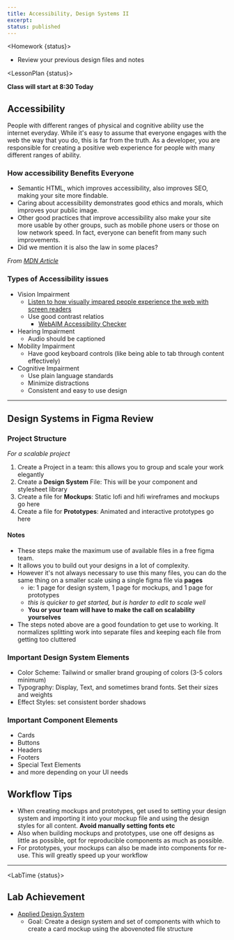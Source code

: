 ```yaml
---
title: Accessibility, Design Systems II
excerpt:
status: published
---
```


<script>

	import Homework from "$lib/components/Homework.svelte";
	import LessonPlan from "$lib/components/LessonPlan.svelte";
	import LabTime from "$lib/components/LabTime.svelte";

</script>

<Homework {status}>

- Review your previous design files and notes

</Homework>

<LessonPlan {status}>

**Class will start at 8:30 Today**

## Accessibility

People with different ranges of physical and cognitive ability use the internet everyday. While it's easy to assume that everyone engages with the web the way that you do, this is far from the truth. As a developer, you are responsible for creating a positive web experience for people with many different ranges of ability.

### How accessibility Benefits Everyone

- Semantic HTML, which improves accessibility, also improves SEO, making your site more findable.
- Caring about accessibility demonstrates good ethics and morals, which improves your public image.
- Other good practices that improve accessibility also make your site more usable by other groups, such as mobile phone users or those on low network speed. In fact, everyone can benefit from many such improvements.
- Did we mention it is also the law in some places?

_From [MDN Article](https://developer.mozilla.org/en-US/docs/Learn/Accessibility/What_is_accessibility)_

### Types of Accessibility issues

- Vision Impairment
  - [Listen to how visually impared people experience the web with screen readers](https://youtu.be/IK97XMibEws)
  - Use good contrast relatios
    - [WebAIM Accessibility Checker](https://webaim.org/resources/contrastchecker/)
- Hearing Impairment
  - Audio should be captioned
- Mobility Impairment
  - Have good keyboard controls (like being able to tab through content effectively)
- Cognitive Impairment
  - Use plain language standards
  - Minimize distractions
  - Consistent and easy to use design

---

## Design Systems in Figma Review

### Project Structure

_For a scalable project_

1. Create a Project in a team: this allows you to group and scale your work elegantly
2. Create a **Design System** File: This will be your component and stylesheet library
3. Create a file for **Mockups**: Static lofi and hifi wireframes and mockups go here
4. Create a file for **Prototypes**: Animated and interactive prototypes go here

#### Notes

- These steps make the maximum use of available files in a free figma team.
- It allows you to build out your designs in a lot of complexity.
- However it's not always necessary to use this many files, you can do the same thing on a smaller scale using a single figma file via **pages**
  - ie: 1 page for design system, 1 page for mockups, and 1 page for prototypes
  - _this is quicker to get started, but is harder to edit to scale well_
  - **You or your team will have to make the call on scalability yourselves**
- The steps noted above are a good foundation to get use to working. It normalizes splitting work into separate files and keeping each file from getting too cluttered

### Important Design System Elements

- Color Scheme: Tailwind or smaller brand grouping of colors (3-5 colors minimum)
- Typography: Display, Text, and sometimes brand fonts. Set their sizes and weights
- Effect Styles: set consistent border shadows

### Important Component Elements

- Cards
- Buttons
- Headers
- Footers
- Special Text Elements
- and more depending on your UI needs

## Workflow Tips

- When creating mockups and prototypes, get used to setting your design system and importing it into your mockup file and using the design styles for all content. **Avoid manually setting fonts etc**
- Also when building mockups and prototypes, use one off designs as little as possible, opt for reproducible components as much as possible.
- For prototypes, your mockups can also be made into components for re-use. This will greatly speed up your workflow

---

</LessonPlan>

<LabTime {status}>

## Lab Achievement

- [Applied Design System](https://gist.github.com/lilyx13/56141e4b7891f784dd5d819f32db9319)
  - Goal: Create a design system and set of components with which to create a card mockup using the abovenoted file structure

</LabTime>
